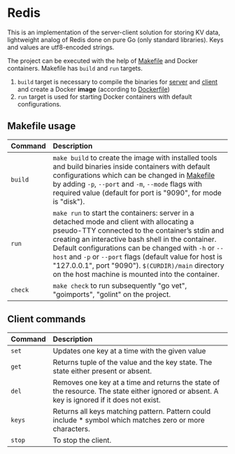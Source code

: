# Redis
This is an implementation of the server-client solution for storing KV data, lightweight analog of Redis done on pure Go (only standard libraries). Keys and values are utf8-encoded strings.

The project can be executed with the help of [Makefile](./Makefile) and Docker containers. Makefile has `build` and `run` targets.

1. `build` target is necessary to compile the binaries for [server](./main/server.go) and [client](./main/client.go) and create a Docker __image__ (according to [Dockerfile](./Dockerfile))
2. `run` target is used for starting Docker containers with default configurations.

## Makefile usage
|Command|Description|
|:-------|:-----------|
|`build`|`make build` to create the image with installed tools and build binaries inside containers with default configurations which can be changed in [Makefile](./Makefile) by adding `-p`, `--port` and `-m`, `--mode` flags with required value (default for port is "9090", for mode is "disk").|
|`run`|`make run` to start the containers: server in a detached mode and client with allocating a pseudo-TTY connected to the container’s stdin and creating an interactive bash shell in the container. Default configurations can be changed with `-h` or `--host` and `-p` or `--port` flags (default value for host is "127.0.0.1", port "9090"). `$(CURDIR)/main` directory on the host machine is mounted into the container.|
|`check`|`make check` to run subsequently "go vet", "goimports", "golint" on the project.|
 ## Client commands
 |Command|Description|
 |:---|:---|
 |`set`|Updates one key at a time with the given value|.
 |`get`|Returns tuple of the value and the key state. The state either present or absent.|
 |`del`|Removes one key at a time and returns the state of the resource. The state either ignored or absent. A key is ignored if it does not exist.|
 |`keys`|Returns all keys matching pattern. Pattern could include \* symbol which matches zero or more characters.|
 |`stop`| To stop the client.|
